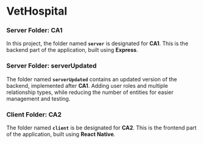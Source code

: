 # VetHospital

### Server Folder: CA1

In this project, the folder named **`server`** is designated for **CA1**. This is the backend part of the application, built using **Express**.

### Server Folder: serverUpdated

The folder named **`serverUpdated`** contains an updated version of the backend, implemented after **CA1**. Adding user roles and multiple relationship types, while reducing the number of entities for easier management and testing.

### Client Folder: CA2

The folder named **`client`** is be designated for **CA2**. This is the frontend part of the application, built using **React Native**.

